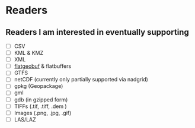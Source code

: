# Readers

## Readers I am interested in eventually supporting

- [ ] CSV
- [ ] KML & KMZ
- [ ] XML
- [ ] [flatgeobuf](https://flatgeobuf.org/) & flatbuffers
- [ ] GTFS
- [ ] netCDF (currently only partially supported via nadgrid)
- [ ] gpkg (Geopackage)
- [ ] gml
- [ ] gdb (in gzipped form)
- [ ] TIFFs (.tif, .tiff, .dem )
- [ ] Images (.png, .jpg, .gif)
- [ ] LAS/LAZ
